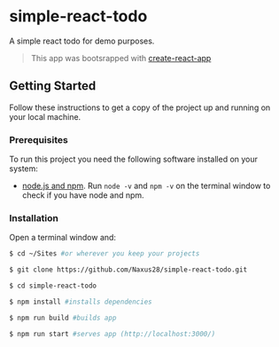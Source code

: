 # simple-react-todo
A simple react todo for demo purposes.
>This app was bootsrapped with [create-react-app](https://github.com/facebook/create-react-app)


## Getting Started

Follow these instructions to get a copy of the project up and running on your local machine.

### Prerequisites

To run this project you need the following software installed on your system:

* [node.js and npm](https://nodejs.org/en/). Run `node -v` and `npm -v` on the terminal window to check if you have node and npm. 


### Installation

Open a terminal window and:

```bash
$ cd ~/Sites #or wherever you keep your projects

$ git clone https://github.com/Naxus28/simple-react-todo.git

$ cd simple-react-todo

$ npm install #installs dependencies

$ npm run build #builds app

$ npm run start #serves app (http://localhost:3000/)
```